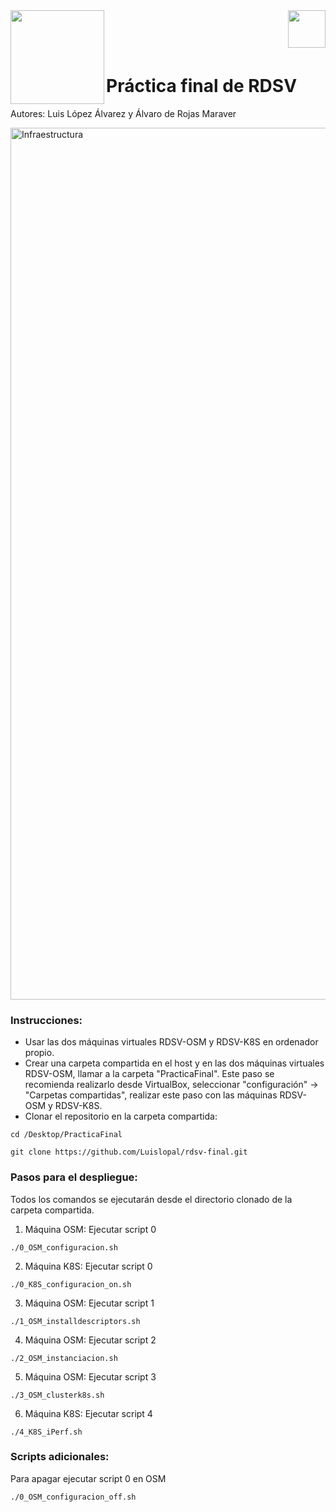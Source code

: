<img  align="left" width="150" style="float: left;" src="https://www.upm.es/sfs/Rectorado/Gabinete%20del%20Rector/Logos/UPM/CEI/LOGOTIPO%20leyenda%20color%20JPG%20p.png">
<img  align="right" width="60" style="float: right;" src="http://www.dit.upm.es/figures/logos/ditupm-big.gif">

<br/><br/><br/>

# Práctica final de RDSV
Autores: Luis López Álvarez y Álvaro de Rojas Maraver

<img width="1395" alt="Infraestructura" src="https://user-images.githubusercontent.com/105986456/216118337-e11710e1-2a81-46bf-8f75-eb3921a15caf.png">

### Instrucciones:
 * Usar las dos máquinas virtuales RDSV-OSM y RDSV-K8S en ordenador propio.
 * Crear una carpeta compartida en el host y en las dos máquinas virtuales RDSV-OSM, llamar a la carpeta "PracticaFinal". Este paso se recomienda realizarlo desde VirtualBox, seleccionar "configuración" -> "Carpetas compartidas", realizar este paso con las máquinas RDSV-OSM y RDSV-K8S.
 * Clonar el repositorio en la carpeta compartida:
```
cd /Desktop/PracticaFinal
```
```
git clone https://github.com/Luislopal/rdsv-final.git
```

### Pasos para el despliegue:
Todos los comandos se ejecutarán desde el directorio clonado de la carpeta compartida.
1. Máquina OSM: Ejecutar script 0
```
./0_OSM_configuracion.sh
```
2. Máquina K8S: Ejecutar script 0
```
./0_K8S_configuracion_on.sh
```
3. Máquina OSM: Ejecutar script 1 
```
./1_OSM_installdescriptors.sh
```
4. Máquina OSM: Ejecutar script 2
```
./2_OSM_instanciacion.sh
```
5. Máquina OSM: Ejecutar script 3 
```
./3_OSM_clusterk8s.sh
```
6. Máquina K8S: Ejecutar script 4
```
./4_K8S_iPerf.sh
```

### Scripts adicionales:

Para apagar ejecutar script 0 en OSM
```
./0_OSM_configuracion_off.sh
```
